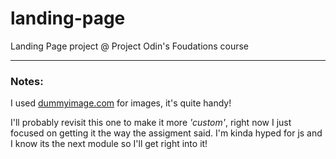 # landing-page

Landing Page project @ Project Odin's Foudations course

---

### Notes:

I used [dummyimage.com](https://dummyimage.com) for images, it's quite handy!

I'll probably revisit this one to make it more _'custom'_, right now I just focused on getting it the way the assigment said.
I'm kinda hyped for js and I know its the next module so I'll get right into it!
